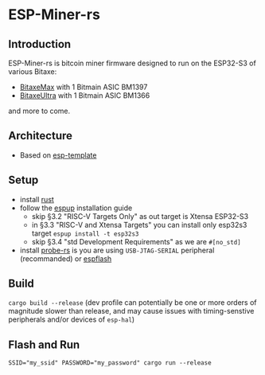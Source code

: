 # ESP-Miner-rs

## Introduction
ESP-Miner-rs is bitcoin miner firmware designed to run on the ESP32-S3 of various Bitaxe:
- [BitaxeMax](https://github.com/skot/bitaxe/tree/max-v2.3) with 1 Bitmain ASIC BM1397
- [BitaxeUltra](https://github.com/skot/bitaxe/tree/ultra-204) with 1 Bitmain ASIC BM1366

and more to come.

## Architecture
- Based on [esp-template](https://esp-rs.github.io/book/writing-your-own-application/generate-project-from-template.html#esp-template)

## Setup
- install [rust](https://esp-rs.github.io/book/installation/installation.html#rust-installation)
- follow the [espup](https://esp-rs.github.io/book/installation/installation.html#espup) installation guide
    * skip §3.2 "RISC-V Targets Only" as out target is Xtensa ESP32-S3
    * in §3.3 "RISC-V and Xtensa Targets" you can install only esp32s3 target `espup install -t esp32s3`
    * skip §3.4 "std Development Requirements" as we are `#[no_std]`
- install [probe-rs](https://docs.esp-rs.org/book/tooling/debugging/probe-rs.html) is you are using `USB-JTAG-SERIAL` peripheral (recommanded) or [espflash](https://esp-rs.github.io/book/tooling/espflash.html)

## Build
`cargo build --release` (dev profile can potentially be one or more orders of magnitude
  slower than release, and may cause issues with timing-senstive
  peripherals and/or devices of `esp-hal`)

## Flash and Run
`SSID="my_ssid" PASSWORD="my_password" cargo run --release`